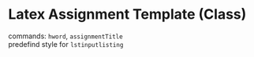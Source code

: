 # Latex Assignment Template (Class)

commands: `hword`, `assignmentTitle`  
predefind style for `lstinputlisting`
